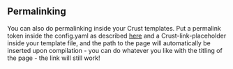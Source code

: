 ## Permalinking

You can also do permalinking inside your Crust templates. Put a permalink token inside the config.yaml as described [here](https://github.com/PentiaLabs/crust-io#dynamic-linking) and a Crust-link-placeholder inside your template file, and the path to the page will automatically be inserted upon compilation - you can do whatever you like with the titling of the page - the link will still work!